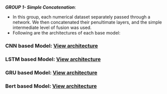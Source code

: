 ***GROUP 1- Simple Concatenation***:
 
  - In this group, each numerical dataset separately passed through a network.  We then concatenated their penultimate layers, and the simple intermediate level of fusion was used.
  - Following are the architectures of each base model:

### CNN based Model: [View architecture](11.pdf)

### LSTM based Model: [View architecture](12.pdf)

### GRU based Model: [View architecture](13.pdf)

### Bert based Model: [View architecture](14.pdf)
